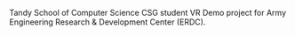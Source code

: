 Tandy School of Computer Science CSG student VR Demo project for Army Engineering Research & Development Center (ERDC).
